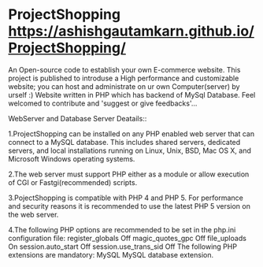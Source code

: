 # ProjectShopping                  https://ashishgautamkarn.github.io/ProjectShopping/
An Open-source code to establish your own E-commerce website.
This project is published to introduse a High performance and customizable website;
you can host and administrate on ur own Computer(server) by urself  :)
Website written in PHP which has backend of MySql Database.
Feel welcomed to contribute and 'suggest or give feedbacks'...



WebServer and Database Server Deatails::




1.ProjectShopping can be installed on any PHP enabled web server that can connect to a MySQL database. This includes
shared servers, dedicated servers, and local installations running on Linux, Unix, BSD, Mac OS X,
and Microsoft Windows operating systems.

2.The web server must support PHP either as a module or allow execution of CGI or Fastgi(recommended) scripts.

3.PojectShopping is compatible with PHP 4 and PHP 5. For performance and security reasons it is recommended to use the
latest PHP 5 version on the web server.


4.The following PHP options are recommended to be set in the php.ini configuration file:
register_globals Off
magic_quotes_gpc Off
file_uploads On
session.auto_start Off
session.use_trans_sid Off
The following PHP extensions are mandatory:
MySQL MySQL database extension.
